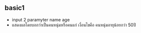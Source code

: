 ## basic1
- input 2 paramyter name age 
- แสดงผลโดยบอกว่าเป็นคนหนุ่มหรือคนแก่ เงื่อนไขคือ คนหนุ่มอายุน้อยกว่า 50ปี